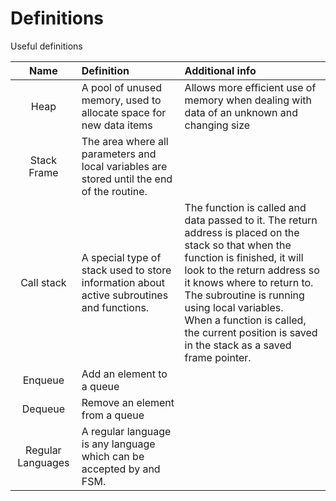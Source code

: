 # Definitions

Useful definitions

| Name | Definition | Additional info |
| :----: | :---------- | :--------------- | 
| Heap | A pool of unused memory, used to allocate space for new data items | Allows more efficient use of memory when dealing with data of an unknown and changing size | 
| Stack Frame | The area where all parameters and local variables are stored until the end of the routine. | |
| Call stack | A special type of stack used to store information about active subroutines and functions. | The function is called and data passed to it. The return address is placed on the stack so that when the function is finished, it will look to the return address so it knows where to return to.<br/>The subroutine is running using local variables.<br />When a function is called, the current position is saved in the stack as a saved frame pointer. |
| Enqueue | Add an element to a queue | |
| Dequeue | Remove an element from a queue | |
| Regular Languages | A regular language is any language which can be accepted by and FSM. | |
